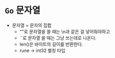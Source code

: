 # `Go` 문자열

- 문자열 = 문자의 집합
  - ""로 문자열을 쓸 때는 \n과 같은 걸 넣어줘야하고
  - ``로 문자열 쓸 때는 그냥 쓰는데로 나온다.
  - len()은 바이트의 길이를 반환한다.
  - rune -> int32 별칭 타입